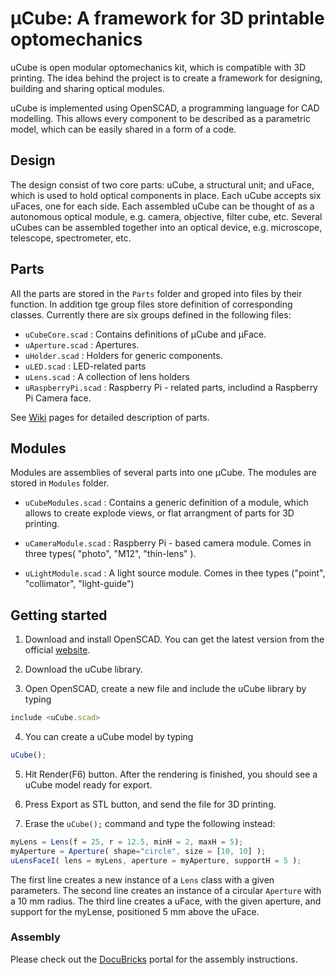 # µCube: A framework for 3D printable optomechanics

uCube is open modular optomechanics kit, which is compatible with 3D printing. The idea behind the project is to create a framework for designing, building and sharing optical modules.

uCube is implemented using OpenSCAD, a programming language for CAD modelling. This allows every component to be described as a parametric model, which can be easily shared in a form of a code.

## Design

The design consist of two core parts: uCube, a structural unit; and uFace, which is used to hold optical components in place. Each uCube accepts six uFaces, one for each side. Each assembled uCube can be thought of as a autonomous optical module, e.g. camera, objective, filter cube, etc. Several uCubes can be assembled together into an optical device, e.g. microscope, telescope, spectrometer, etc.

## Parts

All the parts are stored in the `Parts` folder and groped into files by their function. In addition tge group files store definition of corresponding classes. Currently there are six groups defined in the following files:

* `uCubeCore.scad` : Contains definitions of µCube and µFace.
* `uAperture.scad` : Apertures.
* `uHolder.scad` : Holders for generic components.
* `uLED.scad` : LED-related parts
* `uLens.scad` : A collection of lens holders
* `uRaspberryPi.scad` : Raspberry Pi - related parts, includind a Raspberry Pi Camera face.

See [Wiki](https://github.com/mdelmans/uCube/wiki) pages for detailed description of parts.

## Modules

Modules are assemblies of several parts into one µCube. The modules are stored in `Modules` folder.

* `uCubeModules.scad` : Contains a generic definition of a module, which allows to create explode views, or flat arrangment of parts for 3D printing.

* `uCameraModule.scad` : Raspberry Pi - based camera module. Comes in three types( "photo", "M12", "thin-lens" ).

* `uLightModule.scad` : A light source module. Comes in thee types ("point", "collimator", "light-guide")

## Getting started

1. Download and install OpenSCAD. You can get the latest version from the official [website](http://www.openscad.org).

2. Download the uCube library.

3. Open OpenSCAD, create a new file and include the uCube library by typing

```javascript
include <uCube.scad>
```

4. You can create a uCube model by typing

```javascript
uCube();
```
5. Hit Render(F6) button. After the rendering is finished, you should see a uCube model ready for export.

6. Press Export as STL button, and send the file for 3D printing.

7. Erase the `uCube();` command and type the following instead:

```javascript
myLens = Lens(f = 25, r = 12.5, minH = 2, maxH = 5);
myAperture = Aperture( shape="circle", size = [10, 10] );
uLensFaceI( lens = myLens, aperture = myAperture, supportH = 5 );
```

The first line creates a new instance of a `Lens` class with a given parameters. The second line creates an instance of a circular `Aperture` with a 10 mm radius. The third line creates a uFace, with the given aperture, and support for the myLense, positioned 5 mm above the uFace.

### Assembly

Please check out the [DocuBricks](http://www.docubricks.com/viewer.jsp?id=5359000075023893504) portal for the assembly instructions.
